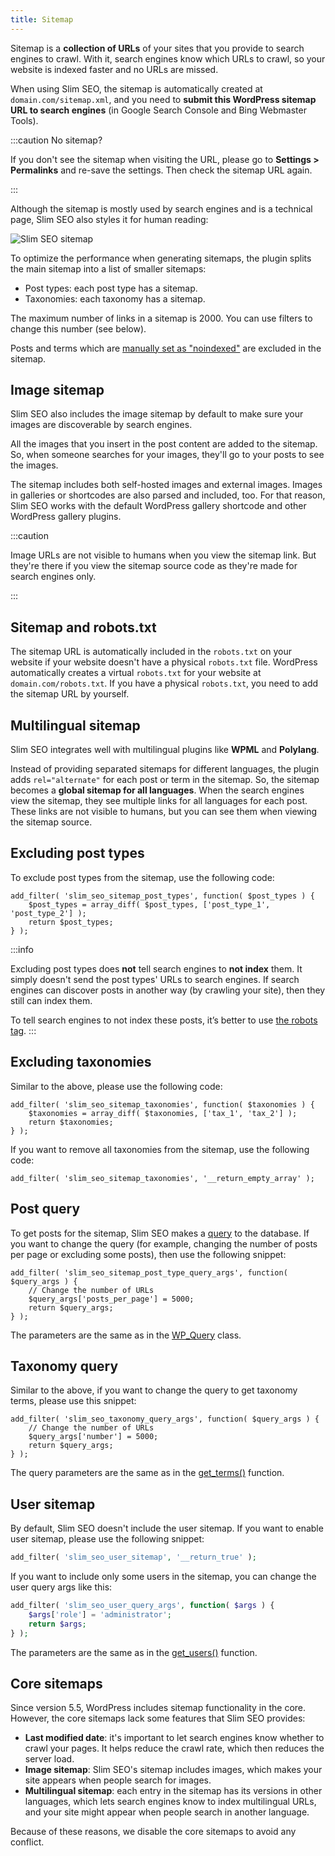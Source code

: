 ```yaml
---
title: Sitemap
---
```


Sitemap is a **collection of URLs** of your sites that you provide to search engines to crawl. With it, search engines know which URLs to crawl, so your website is indexed faster and no URLs are missed.

When using Slim SEO, the sitemap is automatically created at `domain.com/sitemap.xml`, and you need to **submit this WordPress sitemap URL to search engines** (in Google Search Console and Bing Webmaster Tools).

:::caution No sitemap?

If you don't see the sitemap when visiting the URL, please go to **Settings > Permalinks** and re-save the settings. Then check the sitemap URL again.

:::

Although the sitemap is mostly used by search engines and is a technical page, Slim SEO also styles it for human reading:

![Slim SEO sitemap](https://i.imgur.com/BerokZG.png)

To optimize the performance when generating sitemaps, the plugin splits the main sitemap into a list of smaller sitemaps:

- Post types: each post type has a sitemap.
- Taxonomies: each taxonomy has a sitemap.

The maximum number of links in a sitemap is 2000. You can use filters to change this number (see below).

Posts and terms which are [manually set as "noindexed"](/slim-seo/meta-robots-tag/) are excluded in the sitemap.

## Image sitemap

Slim SEO also includes the image sitemap by default to make sure your images are discoverable by search engines.

All the images that you insert in the post content are added to the sitemap. So, when someone searches for your images, they'll go to your posts to see the images.

The sitemap includes both self-hosted images and external images. Images in galleries or shortcodes are also parsed and included, too. For that reason, Slim SEO works with the default WordPress gallery shortcode and other WordPress gallery plugins.

:::caution

Image URLs are not visible to humans when you view the sitemap link. But they're there if you view the sitemap source code as they're made for search engines only.

:::

## Sitemap and robots.txt

The sitemap URL is automatically included in the `robots.txt` on your website if your website doesn't have a physical `robots.txt` file. WordPress automatically creates a virtual `robots.txt` for your website at `domain.com/robots.txt`. If you have a physical `robots.txt`, you need to add the sitemap URL by yourself.

## Multilingual sitemap

Slim SEO integrates well with multilingual plugins like **WPML** and **Polylang**.

Instead of providing separated sitemaps for different languages, the plugin adds `rel="alternate"` for each post or term in the sitemap. So, the sitemap becomes a **global sitemap for all languages**. When the search engines view the sitemap, they see multiple links for all languages for each post. These links are not visible to humans, but you can see them when viewing the sitemap source.

## Excluding post types

To exclude post types from the sitemap, use the following code:

```
add_filter( 'slim_seo_sitemap_post_types', function( $post_types ) {
    $post_types = array_diff( $post_types, ['post_type_1', 'post_type_2'] );
    return $post_types;
} );
```

:::info

Excluding post types does **not** tell search engines to **not index** them. It simply doesn't send the post types' URLs to search engines. If search engines can discover posts in another way (by crawling your site), then they still can index them.

To tell search engines to not index these posts, it’s better to use [the robots tag](/slim-seo/meta-robots-tag/).
:::


## Excluding taxonomies

Similar to the above, please use the following code:

```
add_filter( 'slim_seo_sitemap_taxonomies', function( $taxonomies ) {
    $taxonomies = array_diff( $taxonomies, ['tax_1', 'tax_2'] );
    return $taxonomies;
} );
```

If you want to remove all taxonomies from the sitemap, use the following code:

```
add_filter( 'slim_seo_sitemap_taxonomies', '__return_empty_array' );
```

## Post query

To get posts for the sitemap, Slim SEO makes a [query](https://developer.wordpress.org/reference/classes/wp_query/) to the database. If you want to change the query (for example, changing the number of posts per page or excluding some posts), then use the following snippet:

```
add_filter( 'slim_seo_sitemap_post_type_query_args', function( $query_args ) {
    // Change the number of URLs
    $query_args['posts_per_page'] = 5000;
    return $query_args;
} );
```

The parameters are the same as in the [WP_Query](https://developer.wordpress.org/reference/classes/wp_query/) class.

## Taxonomy query

Similar to the above, if you want to change the query to get taxonomy terms, please use this snippet:

```
add_filter( 'slim_seo_taxonomy_query_args', function( $query_args ) {
    // Change the number of URLs
    $query_args['number'] = 5000;
    return $query_args;
} );
```

The query parameters are the same as in the [get_terms()](https://developer.wordpress.org/reference/functions/get_terms/) function.

## User sitemap

By default, Slim SEO doesn't include the user sitemap. If you want to enable user sitemap, please use the following snippet:

```php
add_filter( 'slim_seo_user_sitemap', '__return_true' );
```

If you want to include only some users in the sitemap, you can change the user query args like this:

```php
add_filter( 'slim_seo_user_query_args', function( $args ) {
    $args['role'] = 'administrator';
    return $args;
} );
```

The parameters are the same as in the [get_users()](https://developer.wordpress.org/reference/functions/get_users/) function.

## Core sitemaps

Since version 5.5, WordPress includes sitemap functionality in the core. However, the core sitemaps lack some features that Slim SEO provides:

- **Last modified date**: it's important to let search engines know whether to crawl your pages. It helps reduce the crawl rate, which then reduces the server load.
- **Image sitemap**: Slim SEO's sitemap includes images, which makes your site appears when people search for images.
- **Multilingual sitemap**: each entry in the sitemap has its versions in other languages, which lets search engines know to index multilingual URLs, and your site might appear when people search in another language.

Because of these reasons, we disable the core sitemaps to avoid any conflict.
